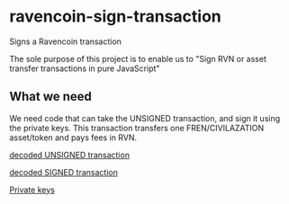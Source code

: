 # ravencoin-sign-transaction
Signs a Ravencoin transaction

The sole purpose of this project is to enable us to
"Sign RVN or asset transfer transactions in pure JavaScript"

## What we need

We need code that can take the UNSIGNED transaction, and sign it using the private keys.
This transaction transfers one FREN/CIVILAZATION asset/token and pays fees in RVN.

[decoded UNSIGNED transaction](./mock/decodedUnsignedTransaction.json)

[decoded SIGNED transaction](./mock/decodedSignedTransaction.json)

[Private keys](./mock/privateKeys.json)
